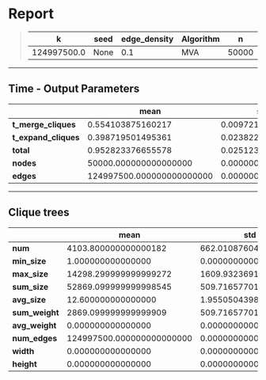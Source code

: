 # Report

> |k|seed|edge_density|Algorithm|n|Trials|
> |-|-|-|-|-|-|
> |124997500.0|None|0.1|MVA|50000|10|

---
## Time - Output Parameters
||mean|std|
|-|-|-|
|**t_merge_cliques**|     0.554103875160217|     0.009721703109482|
|**t_expand_cliques**|     0.398719501495361|     0.023822097303706|
|**total**|     0.952823376655578|     0.025123264933008|
|**nodes**| 50000.000000000000000|     0.000000000000000|
|**edges**|124997500.000000000000000|     0.000000000000000|

---
## Clique trees


||mean|std|
|-|-|-|
|**num**|  4103.800000000000182|   662.010876043588951|
|**min_size**|     1.000000000000000|     0.000000000000000|
|**max_size**| 14298.299999999999272|  1609.932369179939542|
|**sum_size**| 52869.099999999998545|   509.716577019905117|
|**avg_size**|    12.600000000000000|     1.955050439815357|
|**sum_weight**|  2869.099999999999909|   509.716577019905117|
|**avg_weight**|     0.000000000000000|     0.000000000000000|
|**num_edges**|124997500.000000000000000|     0.000000000000000|
|**width**|     0.000000000000000|     0.000000000000000|
|**height**|     0.000000000000000|     0.000000000000000|
